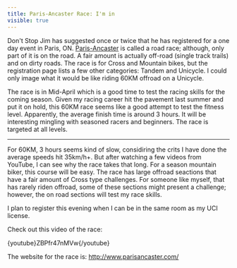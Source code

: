 ---title: Paris-Ancaster Race: I'm invisible: true---Don't Stop Jim has suggested once or twice that he has registered for a one day event in Paris, ON. <a href="http://www.parisancaster.com/" target="_blank">Paris-Ancaster</a> is called a road race; although, only part of it is on the road. A fair amount is actually off-road (single track trails) and on dirty roads. The race is for Cross and Mountain bikes, but the registration page lists a few other categories: Tandem and Unicycle. I could only image what it would be like riding 60KM offroad on a Unicycle.

The race is in Mid-April which is a good time to test the racing skills for the coming season. Given my racing career hit the pavement last summer and put it on hold, this 60KM race seems like a good attempt to test the fitness level. Apparently, the average finish time is around 3 hours. It will be interesting mingling with seasoned racers and beginners. The race is targeted at all levels. 

<hr id="system-readmore" />


For 60KM, 3 hours seems kind of slow, considiring the crits I have done the average speeds hit 35km/h+. But after watching a few videos from YouTube, I can see why the race takes that long. For a season mountain biker, this course will be easy. The race has large offroad seactions that have a fair amount of Cross type challenges. For someone like myself, that has rarely riden offroad, some of these sections might present a challenge; however, the on road sections will test my race skills.

I plan to register this evening when I can be in the same room as my UCI license.

Check out this video of the race:

{youtube}ZBPfr47nMVw{/youtube}

The website for the race is: <a href="http://www.parisancaster.com/" target="_parent">http://www.parisancaster.com/</a>

 